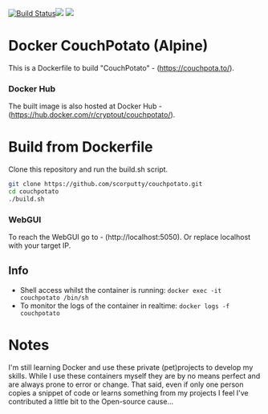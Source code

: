 [![Build Status](https://travis-ci.org/scorputty/couchpotato.svg?branch=master)](https://travis-ci.org/scorputty/couchpotato)[![](https://images.microbadger.com/badges/image/cryptout/couchpotato.svg)](https://microbadger.com/images/cryptout/couchpotato "Get your own image badge on microbadger.com") [![](https://images.microbadger.com/badges/version/cryptout/couchpotato.svg)](https://microbadger.com/images/cryptout/couchpotato "Get your own version badge on microbadger.com")

# Docker CouchPotato (Alpine)

This is a Dockerfile to build "CouchPotato" - (https://couchpota.to/).

### Docker Hub
The built image is also hosted at Docker Hub - (https://hub.docker.com/r/cryptout/couchpotato/).

# Build from Dockerfile
Clone this repository and run the build.sh script.
```sh
git clone https://github.com/scorputty/couchpotato.git
cd couchpotato
./build.sh
```

### WebGUI
To reach the WebGUI go to - (http://localhost:5050).
Or replace localhost with your target IP.

## Info
* Shell access whilst the container is running: `docker exec -it couchpotato /bin/sh`
* To monitor the logs of the container in realtime: `docker logs -f couchpotato`

# Notes
I'm still learning Docker and use these private (pet)projects to develop my skills.
While I use these containers myself they are by no means perfect and are always prone to error or change.
That said, even if only one person copies a snippet of code or learns something from my projects I feel I've contributed a little bit to the Open-source cause...
